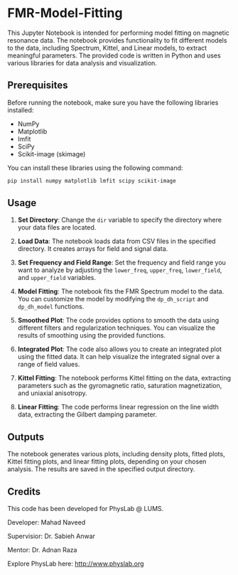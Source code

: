 # FMR-Model-Fitting

This Jupyter Notebook is intended for performing model fitting on magnetic resonance data. The notebook provides functionality to fit different models to the data, including Spectrum, Kittel, and Linear models, to extract meaningful parameters. The provided code is written in Python and uses various libraries for data analysis and visualization.

## Prerequisites

Before running the notebook, make sure you have the following libraries installed:

- NumPy
- Matplotlib
- lmfit
- SciPy
- Scikit-image (skimage)

You can install these libraries using the following command:

```bash
pip install numpy matplotlib lmfit scipy scikit-image
```

## Usage

1. **Set Directory**: Change the `dir` variable to specify the directory where your data files are located.

2. **Load Data**: The notebook loads data from CSV files in the specified directory. It creates arrays for field and signal data.

3. **Set Frequency and Field Range**: Set the frequency and field range you want to analyze by adjusting the `lower_freq`, `upper_freq`, `lower_field`, and `upper_field` variables.

4. **Model Fitting**: The notebook fits the FMR Spectrum model to the data. You can customize the model by modifying the `dp_dh_script` and `dp_dh_model` functions.

5. **Smoothed Plot**: The code provides options to smooth the data using different filters and regularization techniques. You can visualize the results of smoothing using the provided functions.

6. **Integrated Plot**: The code also allows you to create an integrated plot using the fitted data. It can help visualize the integrated signal over a range of field values.

7. **Kittel Fitting**: The notebook performs Kittel fitting on the data, extracting parameters such as the gyromagnetic ratio, saturation magnetization, and uniaxial anisotropy.

8. **Linear Fitting**: The code performs linear regression on the line width data, extracting the Gilbert damping parameter.

## Outputs

The notebook generates various plots, including density plots, fitted plots, Kittel fitting plots, and linear fitting plots, depending on your chosen analysis. The results are saved in the specified output directory.

## Credits
This code has been developed for PhysLab @ LUMS.

Developer: Mahad Naveed

Supervisior: Dr. Sabieh Anwar

Mentor: Dr. Adnan Raza

Explore PhysLab here: http://www.physlab.org
